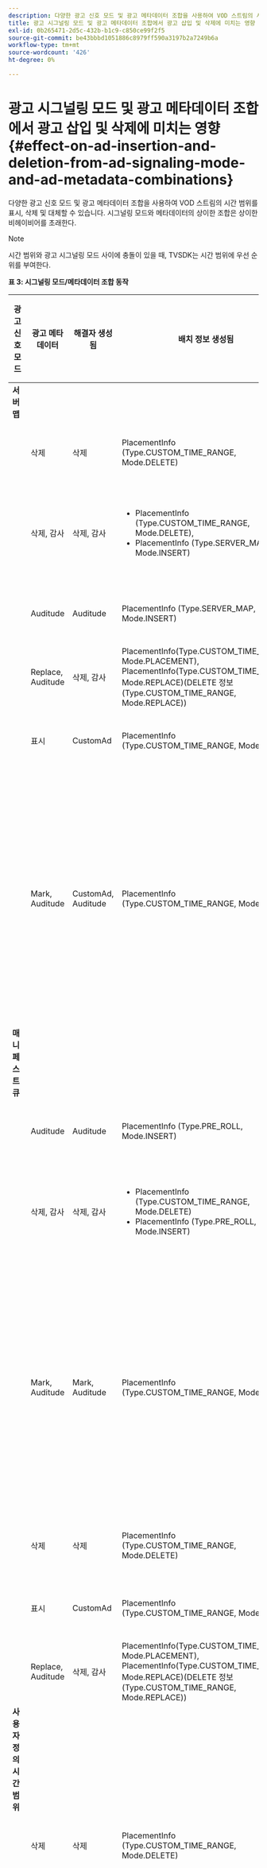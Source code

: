 ```yaml
---
description: 다양한 광고 신호 모드 및 광고 메타데이터 조합을 사용하여 VOD 스트림의 시간 범위를 표시, 삭제 및 대체할 수 있습니다. 시그널링 모드와 메타데이터의 상이한 조합은 상이한 비헤이비어를 초래한다.
title: 광고 시그널링 모드 및 광고 메타데이터 조합에서 광고 삽입 및 삭제에 미치는 영향
exl-id: 0b265471-2d5c-432b-b1c9-c850ce99f2f5
source-git-commit: be43bbbd1051886c8979ff590a3197b2a7249b6a
workflow-type: tm+mt
source-wordcount: '426'
ht-degree: 0%

---
```


# 광고 시그널링 모드 및 광고 메타데이터 조합에서 광고 삽입 및 삭제에 미치는 영향{#effect-on-ad-insertion-and-deletion-from-ad-signaling-mode-and-ad-metadata-combinations}

다양한 광고 신호 모드 및 광고 메타데이터 조합을 사용하여 VOD 스트림의 시간 범위를 표시, 삭제 및 대체할 수 있습니다. 시그널링 모드와 메타데이터의 상이한 조합은 상이한 비헤이비어를 초래한다.

>[!NOTE]
>
>시간 범위와 광고 시그널링 모드 사이에 충돌이 있을 때, TVSDK는 시간 범위에 우선 순위를 부여한다.

**표 3: 시그널링 모드/메타데이터 조합 동작**

<table>  
 <thead> 
  <tr> 
   <th class="entry"> 광고 신호 모드 </th> 
   <th class="entry"> 광고 메타데이터 </th> 
   <th class="entry"> 해결자 생성됨 </th> 
   <th class="entry"><span class="codeph"> 배치 정보</span> 생성됨 </th> 
   <th class="entry"> 결과 비헤이비어 </th> 
  </tr> 
 </thead>
 <tbody> 
  <tr> 
   <td> <b>서버 맵</b> </td> 
   <td> </td> 
   <td> </td> 
   <td> </td> 
   <td> </td> 
  </tr> 
  <tr> 
   <td> </td> 
   <td> 삭제 </td> 
   <td> 삭제 </td> 
   <td><span class="codeph"> PlacementInfo (Type.CUSTOM_TIME_RANGE, Mode.DELETE)</span> </td> 
   <td> 범위 삭제됨 </td> 
  </tr> 
  <tr> 
   <td></td> 
   <td> 삭제, 감사 </td> 
   <td> 삭제, 감사 </td> 
   <td> 
    <ul> 
     <li><span class="codeph"> PlacementInfo (Type.CUSTOM_TIME_RANGE, Mode.DELETE), </span> </li> 
     <li><span class="codeph"> PlacementInfo (Type.SERVER_MAP, Mode.INSERT)</span> </li> 
    </ul> </td> 
   <td> 범위 삭제, 광고 삽입 </td> 
  </tr> 
  <tr> 
   <td></td> 
   <td> Auditude </td> 
   <td> Auditude </td> 
   <td><span class="codeph"> PlacementInfo (Type.SERVER_MAP, Mode.INSERT)</span> </td> 
   <td> 광고 삽입됨 </td> 
  </tr> 
  <tr> 
   <td></td> 
   <td> Replace, Auditude </td> 
   <td> 삭제, 감사 </td> 
   <td><span class="codeph"> PlacementInfo(Type.CUSTOM_TIME_RANGE, Mode.PLACEMENT), PlacementInfo(Type.CUSTOM_TIME_RANGE, Mode.REPLACE)(DELETE 정보(Type.CUSTOM_TIME_RANGE, Mode.REPLACE))</span> </td> 
   <td> 범위 대체됨 </td> 
  </tr> 
  <tr> 
   <td></td> 
   <td> 표시 </td> 
   <td> CustomAd </td> 
   <td><span class="codeph"> PlacementInfo (Type.CUSTOM_TIME_RANGE, Mode.MARK)</span> </td> 
   <td> 표시된 범위 </td> 
  </tr> 
  <tr> 
   <td></td> 
   <td> Mark, Auditude </td> 
   <td> CustomAd, Auditude </td> 
   <td><span class="codeph"> PlacementInfo (Type.CUSTOM_TIME_RANGE, Mode.MARK)</span> </td> 
   <td> 범위가 표시되어 있고 광고가 삽입되지 않았습니다. </td> 
  </tr> 
  <tr> 
   <td> <b>매니페스트 큐</b> </td> 
   <td> </td> 
   <td> </td> 
   <td> </td> 
   <td> </td> 
  </tr> 
  <tr> 
   <td></td> 
   <td> Auditude </td> 
   <td> Auditude </td> 
   <td><span class="codeph"> PlacementInfo (Type.PRE_ROLL, Mode.INSERT)</span> </td> 
   <td> 광고 삽입됨 </td> 
  </tr> 
  <tr> 
   <td></td> 
   <td> 삭제, 감사 </td> 
   <td> 삭제, 감사 </td> 
   <td> 
    <ul> 
     <li><span class="codeph"> PlacementInfo (Type.CUSTOM_TIME_RANGE, Mode.DELETE)</span> </li> 
     <li><span class="codeph"> PlacementInfo (Type.PRE_ROLL, Mode.INSERT)</span> </li> 
    </ul> </td> 
   <td> 범위 삭제, 광고 삽입 </td> 
  </tr> 
  <tr> 
   <td></td> 
   <td> Mark, Auditude </td> 
   <td> Mark, Auditude </td> 
   <td><span class="codeph"> PlacementInfo (Type.CUSTOM_TIME_RANGE, Mode.MARK)</span> </td> 
   <td> 범위가 표시되어 있고 광고가 삽입되지 않았습니다. </td> 
  </tr> 
  <tr> 
   <td></td> 
   <td> 삭제 </td> 
   <td> 삭제 </td> 
   <td><span class="codeph"> PlacementInfo (Type.CUSTOM_TIME_RANGE, Mode.DELETE)</span> </td> 
   <td> 범위 삭제됨 </td> 
  </tr> 
  <tr> 
   <td></td> 
   <td> 표시 </td> 
   <td> CustomAd </td> 
   <td><span class="codeph"> PlacementInfo (Type.CUSTOM_TIME_RANGE, Mode.MARK)</span> </td> 
   <td> 표시된 범위 </td> 
  </tr> 
  <tr> 
   <td></td> 
   <td> Replace, Auditude </td> 
   <td> 삭제, 감사 </td> 
   <td><span class="codeph"> PlacementInfo(Type.CUSTOM_TIME_RANGE, Mode.PLACEMENT), PlacementInfo(Type.CUSTOM_TIME_RANGE, Mode.REPLACE)(DELETE 정보(Type.CUSTOM_TIME_RANGE, Mode.REPLACE))</span> </td> 
   <td> 범위 대체됨 </td> 
  </tr> 
  <tr> 
   <td> <b>사용자 정의 시간 범위</b> </td> 
   <td> </td> 
   <td> </td> 
   <td> </td> 
   <td> </td> 
  </tr> 
  <tr> 
   <td></td> 
   <td> 삭제 </td> 
   <td> 삭제 </td> 
   <td><span class="codeph"> PlacementInfo (Type.CUSTOM_TIME_RANGE, Mode.DELETE)</span> </td> 
   <td> 범위 삭제됨 </td> 
  </tr> 
  <tr> 
   <td></td> 
   <td> 삭제, 감사 </td> 
   <td> 삭제, 감사 </td> 
   <td><span class="codeph"> PlacementInfo (Type.CUSTOM_TIME_RANGE, Mode.DELETE)</span> </td> 
   <td> 범위가 삭제되고 광고가 삽입되지 않음 </td> 
  </tr> 
  <tr> 
   <td></td> 
   <td> Auditude </td> 
   <td> Auditude </td> 
   <td> 없음 </td> 
   <td> 삽입된 광고 없음 </td> 
  </tr> 
  <tr> 
   <td></td> 
   <td> Replace, Auditude </td> 
   <td> 삭제, 감사 </td> 
   <td><span class="codeph"> PlacementInfo(Type.CUSTOM_TIME_RANGE, Mode.PLACEMENT), PlacementInfo(Type.CUSTOM_TIME_RANGE, Mode.REPLACE)(DELETE 정보(Type.CUSTOM_TIME_RANGE, Mode.REPLACE))</span> </td> 
   <td> 범위가 광고로 대체됨 </td> 
  </tr> 
  <tr> 
   <td></td> 
   <td> 표시 </td> 
   <td> CustomAd </td> 
   <td><span class="codeph"> PlacementInfo (Type.CUSTOM_TIME_RANGE, Mode.MARK)</span> </td> 
   <td> 표시된 범위 </td> 
  </tr> 
  <tr> 
   <td></td> 
   <td> Mark, Auditude </td> 
   <td> 사용자 지정 광고, Auditude </td> 
   <td><span class="codeph"> PlacementInfo (Type.CUSTOM_TIME_RANGE, Mode.MARK)</span> </td> 
   <td> 범위가 표시되어 있고 광고가 삽입되지 않았습니다. </td> 
  </tr> 
  <tr> 
   <td> <b>설정되지 않음(기본값)</b> </td> 
   <td> </td> 
   <td> </td> 
   <td> </td> 
   <td> </td> 
  </tr> 
  <tr> 
   <td></td> 
   <td> 삭제 </td> 
   <td> 삭제 </td> 
   <td><span class="codeph"> PlacementInfo (Type.CUSTOM_TIME_RANGE, Mode.DELETE)</span> </td> 
   <td> 범위 삭제됨 </td> 
  </tr> 
  <tr> 
   <td></td> 
   <td> 삭제, 감사 </td> 
   <td> 삭제, 감사 </td> 
   <td><span class="codeph"> DELETE PlacementInfo (Type.CUSTOM_TIME_RANGE, Mode.INSERT), PlacementInfo (Type.SERVER_MAP, Mode.INSERT)</span> </td> 
   <td> 범위 삭제, 광고 삽입 </td> 
  </tr> 
  <tr> 
   <td></td> 
   <td> Auditude </td> 
   <td> Auditude </td> 
   <td><span class="codeph"> PlacementInfo (Type.SERVER_MAP, Mode.INSERT)</span> </td> 
   <td> 광고 삽입됨 </td> 
  </tr> 
  <tr> 
   <td></td> 
   <td> Replace, Auditude </td> 
   <td> 삭제, 감사 </td> 
   <td><span class="codeph"> PlacementInfo(Type.CUSTOM_TIME_RANGE, Mode.PLACEMENT), PlacementInfo(Type.CUSTOM_TIME_RANGE, Mode.REPLACE)(DELETE 정보(Type.CUSTOM_TIME_RANGE, Mode.REPLACE))</span> </td> 
   <td> 범위가 광고로 대체됨 </td> 
  </tr> 
  <tr> 
   <td></td> 
   <td> 표시 </td> 
   <td> CustomAd </td> 
   <td><span class="codeph"> PlacementInfo (Type.CUSTOM_TIME_RANGE, Mode.MARK)</span> </td> 
   <td> 표시된 범위 </td> 
  </tr> 
  <tr> 
   <td></td> 
   <td> Mark, Auditude </td> 
   <td> CustomAd, Auditude </td> 
   <td><span class="codeph"> PlacementInfo (Type.CUSTOM_TIME_RANGE, Mode.MARK)</span> </td> 
   <td> 표시된 범위 </td> 
  </tr> 
 </tbody> 
</table>
